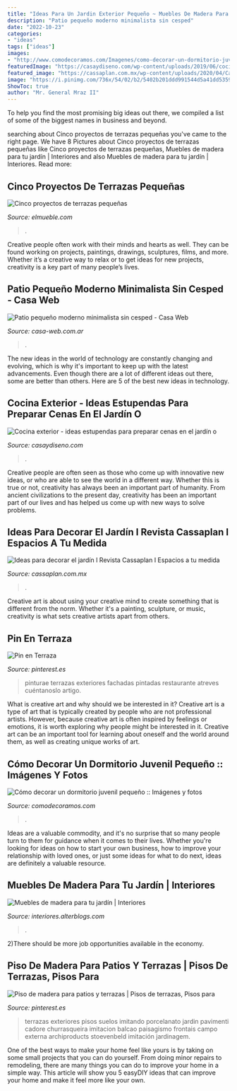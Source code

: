 ```yaml
---
title: "Ideas Para Un Jardin Exterior Pequeño ~ Muebles De Madera Para Tu Jardín"
description: "Patio pequeño moderno minimalista sin cesped"
date: "2022-10-23"
categories:
- "ideas"
tags: ["ideas"]
images:
- "http://www.comodecoramos.com/Imagenes/como-decorar-un-dormitorio-juvenil-pequeno.jpg"
featuredImage: "https://casaydiseno.com/wp-content/uploads/2019/06/cocina-campana.jpg"
featured_image: "https://cassaplan.com.mx/wp-content/uploads/2020/04/Captura-de-pantalla-2020-04-22-a-las-19.22.12.png"
image: "https://i.pinimg.com/736x/54/02/b2/5402b201ddd991544d5a41dd53592631.jpg"
ShowToc: true
author: "Mr. General Mraz II"
---
```



To help you find the most promising big ideas out there, we compiled a list of some of the biggest names in business and beyond.

	

		
searching about Cinco proyectos de terrazas pequeñas you've came to the right page. We have 8 Pictures about Cinco proyectos de terrazas pequeñas like Cinco proyectos de terrazas pequeñas, Muebles de madera para tu jardín | Interiores and also Muebles de madera para tu jardín | Interiores. Read more:
		
    
## Cinco Proyectos De Terrazas Pequeñas

<img loading=lazy src="https://www.elmueble.com/medio/2017/07/19/00426435_856efe15.jpg" onerror="this.onerror=null;this.src='https://tse4.mm.bing.net/th?id=OIP.u58BpLaE6hRwFwvXW4naUgHaKL&amp;pid=15.1';" alt="Cinco proyectos de terrazas pequeñas">

_Source: elmueble.com_

>. 

	

Creative people often work with their minds and hearts as well. They can be found working on projects, paintings, drawings, sculptures, films, and more. Whether it’s a creative way to relax or to get ideas for new projects, creativity is a key part of many people’s lives.

    
## Patio Pequeño Moderno Minimalista Sin Cesped - Casa Web

<img loading=lazy src="https://casa-web.com.ar/wp-content/uploads/2020/05/Patio-pequeño-moderno-minimalista-sin-cesped.jpg" onerror="this.onerror=null;this.src='https://tse3.mm.bing.net/th?id=OIP.vUbol5oqvk8gFzGdTGby1gHaI_&amp;pid=15.1';" alt="Patio pequeño moderno minimalista sin cesped - Casa Web">

_Source: casa-web.com.ar_

>. 

	

The new ideas in the world of technology are constantly changing and evolving, which is why it's important to keep up with the latest advancements. Even though there are a lot of different ideas out there, some are better than others. Here are 5 of the best new ideas in technology.

    
## Cocina Exterior - Ideas Estupendas Para Preparar Cenas En El Jardín O

<img loading=lazy src="https://casaydiseno.com/wp-content/uploads/2019/06/cocina-campana.jpg" onerror="this.onerror=null;this.src='https://tse4.mm.bing.net/th?id=OIP.lEA2KCc5_9nFxR7_VsIlfgHaLH&amp;pid=15.1';" alt="Cocina exterior - ideas estupendas para preparar cenas en el jardín o">

_Source: casaydiseno.com_

>. 

	

Creative people are often seen as those who come up with innovative new ideas, or who are able to see the world in a different way. Whether this is true or not, creativity has always been an important part of humanity. From ancient civilizations to the present day, creativity has been an important part of our lives and has helped us come up with new ways to solve problems.

    
## Ideas Para Decorar El Jardín I Revista Cassaplan I Espacios A Tu Medida

<img loading=lazy src="https://cassaplan.com.mx/wp-content/uploads/2020/04/Captura-de-pantalla-2020-04-22-a-las-19.22.12.png" onerror="this.onerror=null;this.src='https://tse2.mm.bing.net/th?id=OIP.SY8zAmZeK0vYGVqJtE-GUQHaKO&amp;pid=15.1';" alt="Ideas para decorar el jardín I Revista Cassaplan I Espacios a tu medida">

_Source: cassaplan.com.mx_

>. 

	

Creative art is about using your creative mind to create something that is different from the norm. Whether it's a painting, sculpture, or music, creativity is what sets creative artists apart from others.

    
## Pin En Terraza

<img loading=lazy src="https://i.pinimg.com/736x/7a/ac/4d/7aac4d29bbaa62c79a55c6e7cde4f795.jpg" onerror="this.onerror=null;this.src='https://tse1.mm.bing.net/th?id=OIP.KUlZnLafIEvM6ifVlCnwNQHaJ4&amp;pid=15.1';" alt="Pin en Terraza">

_Source: pinterest.es_

>pinturae terrazas exteriores fachadas pintadas restaurante atreves cuéntanoslo artigo. 

	

What is creative art and why should we be interested in it?
Creative art is a type of art that is typically created by people who are not professional artists. However, because creative art is often inspired by feelings or emotions, it is worth exploring why people might be interested in it. Creative art can be an important tool for learning about oneself and the world around them, as well as creating unique works of art.

    
## Cómo Decorar Un Dormitorio Juvenil Pequeño :: Imágenes Y Fotos

<img loading=lazy src="http://www.comodecoramos.com/Imagenes/como-decorar-un-dormitorio-juvenil-pequeno.jpg" onerror="this.onerror=null;this.src='https://tse3.mm.bing.net/th?id=OIP.2AFk5N-iqM-6pY39z946pgHaJQ&amp;pid=15.1';" alt="Cómo decorar un dormitorio juvenil pequeño :: Imágenes y fotos">

_Source: comodecoramos.com_

>. 

	

Ideas are a valuable commodity, and it's no surprise that so many people turn to them for guidance when it comes to their lives. Whether you're looking for ideas on how to start your own business, how to improve your relationship with loved ones, or just some ideas for what to do next, ideas are definitely a valuable resource.

    
## Muebles De Madera Para Tu Jardín | Interiores

<img loading=lazy src="https://interiores.alterblogs.com/wp-content/uploads/2010/04/Mueblesdemaderaparatujardn04.jpg" onerror="this.onerror=null;this.src='https://tse2.mm.bing.net/th?id=OIP.4rUjH35WrqAUyRMu8sLg2AHaG6&amp;pid=15.1';" alt="Muebles de madera para tu jardín | Interiores">

_Source: interiores.alterblogs.com_

>. 

	

2)There should be more job opportunities available in the economy. 

    
## Piso De Madera Para Patios Y Terrazas | Pisos De Terrazas, Pisos Para

<img loading=lazy src="https://i.pinimg.com/736x/54/02/b2/5402b201ddd991544d5a41dd53592631.jpg" onerror="this.onerror=null;this.src='https://tse3.mm.bing.net/th?id=OIP.IqhnPXGLateNKiChqRvr9wHaKe&amp;pid=15.1';" alt="Piso de madera para patios y terrazas | Pisos de terrazas, Pisos para">

_Source: pinterest.es_

>terrazas exteriores pisos suelos imitando porcelanato jardin pavimenti cadore churrasqueira imitacion balcao paisagismo frontais campo externa archiproducts stoevenbeld imitación jardinagem. 

	

One of the best ways to make your home feel like yours is by taking on some small projects that you can do yourself. From doing minor repairs to remodeling, there are many things you can do to improve your home in a simple way. This article will show you 5 easyDIY ideas that can improve your home and make it feel more like your own.

